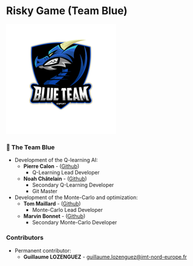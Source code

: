 # Risky Game (Team Blue)

![](resources/blue_logo.png)

### 🔵 The Team Blue

- Development of the Q-learning AI:
  * **Pierre Calon** - ([Github](https://github.com/PierreCalon))
    - Q-Learning Lead Developer
  * **Noah Châtelain** - ([Github](https://github.com/Nooaah))
    - Secondary Q-Learning Developer
    - Git Master
- Development of the Monte-Carlo and optimization:
  * **Tom Maillard** - ([Github](https://github.com/wipcamael))
    - Monte-Carlo Lead Developer
  * **Marvin Bonnet** - ([Github](https://github.com/AastroLePetitRobot))
    - Secondary Monte-Carlo Developer

### Contributors

- Permanent contributor:
  * **Guillaume LOZENGUEZ** - [guillaume.lozenguez@imt-nord-europe.fr](mailto:guillaume.lozenguez@imt-nord-europe.fr)